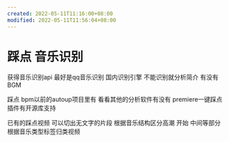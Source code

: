 ```yaml
---
created: 2022-05-11T11:16:00+08:00
modified: 2022-05-11T11:56:04+08:00
---
```


# 踩点 音乐识别

获得音乐识别api 最好是qq音乐识别 国内识别引擎
不能识别就分析简介 有没有BGM

踩点 bpm以前的autoup项目里有 看看其他的分析软件有没有 premiere一键踩点插件有开源库支持

已有的踩点视频 可以切出无文字的片段 根据音乐结构区分高潮 开始 中间等部分 根据音乐类型标签归类视频
